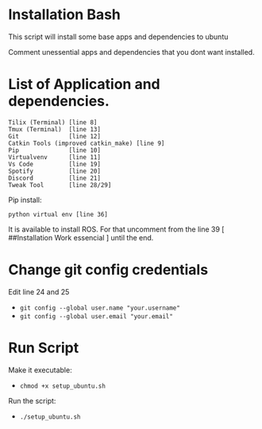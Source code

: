 # Installation Bash

This script will install some base apps and dependencies to ubuntu

Comment unessential apps and dependencies that you dont want installed.

# List of Application and dependencies.

```
Tilix (Terminal) [line 8]
Tmux (Terminal)  [line 13]
Git              [line 12]
Catkin Tools (improved catkin_make) [line 9]
Pip              [line 10]
Virtualvenv      [line 11]
Vs Code          [line 19]
Spotify          [line 20]
Discord          [line 21]
Tweak Tool       [line 28/29]
```

Pip install:

```
python virtual env [line 36]
```

It is available to install ROS. For that uncomment from the line 39 [ ##Installation Work essencial ] until the end.

# Change git config credentials

Edit line 24 and 25

-   `git config --global user.name "your.username"`
-   `git config --global user.email "your.email"`

# Run Script

Make it executable:

-   `chmod +x setup_ubuntu.sh`

Run the script:

-   `./setup_ubuntu.sh`
